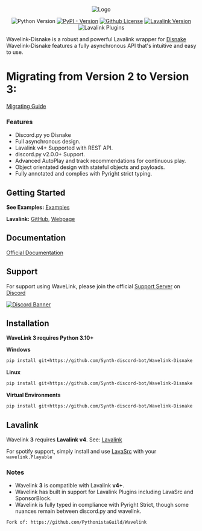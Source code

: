 <div align="center">


![Logo](https://raw.githubusercontent.com/PythonistaGuild/Wavelink/master/logo.png)

![Python Version](https://img.shields.io/pypi/pyversions/Wavelink)
[![PyPI - Version](https://img.shields.io/pypi/v/Wavelink)](https://pypi.org/project/wavelink/)
[![Github License](https://img.shields.io/github/license/PythonistaGuild/Wavelink)](LICENSE)
[![Lavalink Version](https://img.shields.io/badge/Lavalink-v4.0%2B-blue?color=%23FB7713)](https://lavalink.dev)
![Lavalink Plugins](https://img.shields.io/badge/Lavalink_Plugins-Native_Support-blue?color=%2373D673)


</div>


Wavelink-Disnake is a robust and powerful Lavalink wrapper for [Disnake](https://github.com/DisnakeDev/disnake)
Wavelink-Disnake features a fully asynchronous API that's intuitive and easy to use.


# Migrating from Version 2 to Version 3:

[Migrating Guide](https://wavelink.dev/en/latest/migrating.html)


### Features

- Discord.py yo Disnake
- Full asynchronous design.
- Lavalink v4+ Supported with REST API.
- discord.py v2.0.0+ Support.
- Advanced AutoPlay and track recommendations for continuous play.
- Object orientated design with stateful objects and payloads.
- Fully annotated and complies with Pyright strict typing.


## Getting Started

**See Examples:** [Examples](https://github.com/PythonistaGuild/Wavelink/tree/main/examples)

**Lavalink:** [GitHub](https://github.com/lavalink-devs/Lavalink/releases), [Webpage](https://lavalink.dev)


## Documentation

[Official Documentation](https://wavelink.dev/en/latest)

## Support

For support using WaveLink, please join the official [Support Server](https://discord.gg/RAKc3HF) on
[Discord](https://discordapp.com)

[![Discord Banner](https://discordapp.com/api/guilds/490948346773635102/widget.png?style=banner2)](https://discord.gg/RAKc3HF)


## Installation

**WaveLink 3 requires Python 3.10+**

**Windows**


```sh
pip install git+https://github.com/Synth-discord-bot/Wavelink-Disnake
```

**Linux**

```sh
pip install git+https://github.com/Synth-discord-bot/Wavelink-Disnake
```

**Virtual Environments**

```sh
pip install git+https://github.com/Synth-discord-bot/Wavelink-Disnake
```


## Lavalink

Wavelink **3** requires **Lavalink v4**.
See: [Lavalink](https://github.com/lavalink-devs/Lavalink/releases)

For spotify support, simply install and use [LavaSrc](https://github.com/topi314/LavaSrc) with your `wavelink.Playable`


### Notes

- Wavelink **3** is compatible with Lavalink **v4+**.
- Wavelink has built in support for Lavalink Plugins including LavaSrc and SponsorBlock.
- Wavelink is fully typed in compliance with Pyright Strict, though some nuances remain between discord.py and wavelink.


```
Fork of: https://github.com/PythonistaGuild/Wavelink
```
